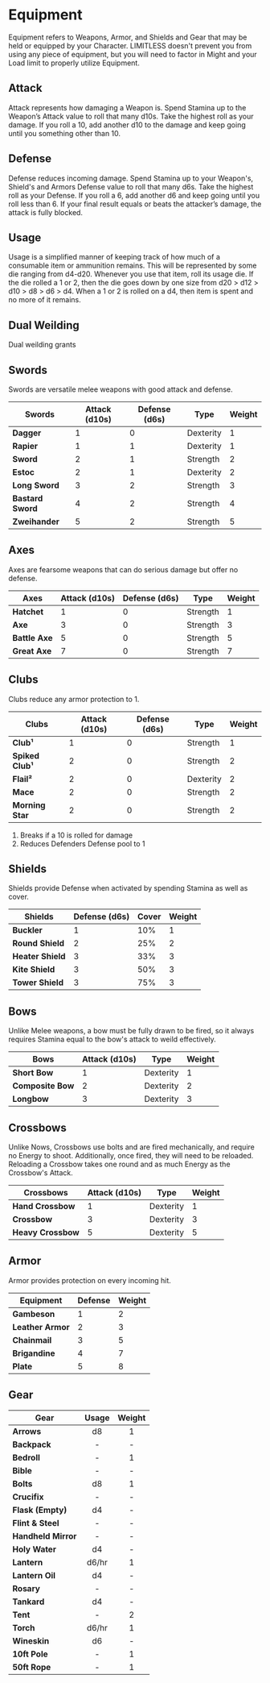 # Equipment
Equipment refers to Weapons, Armor, and Shields and Gear that may be held or equipped by your Character. LIMITLESS doesn't prevent you from using any piece of equipment, but you will need to factor in Might and your Load limit to properly utilize Equipment.

## Attack
Attack represents how damaging a Weapon is. Spend Stamina up to the Weapon’s Attack value to roll that many d10s. Take the highest roll as your damage. If you roll a 10, add another d10 to the damage and keep going until you something other than 10.

## Defense
Defense reduces incoming damage. Spend Stamina up to your Weapon's, Shield's and Armors Defense value to roll that many d6s. Take the highest roll as your Defense. If you roll a 6, add another d6 and keep going until you roll less than 6. If your final result equals or beats the attacker’s damage, the attack is fully blocked.

## Usage
Usage is a simplified manner of keeping track of how much of a consumable item or ammunition remains. This will be represented by some die ranging from d4-d20. Whenever you use that item, roll its usage die. If the die rolled a 1 or 2, then the die goes down by one size from d20 > d12 > d10 > d8 > d6 > d4. When a 1 or 2 is rolled on a d4, then item is spent and no more of it remains.

## Dual Weilding
Dual weilding grants 

## Swords
Swords are versatile melee weapons with good attack and defense.

| Swords                | Attack (d10s) | Defense (d6s) | Type      | Weight |
| --------------------- | ------------- | ------------- | --------- | ------ |
| **Dagger**            | 1             | 0             | Dexterity | 1      |
| **Rapier**            | 1             | 1             | Dexterity | 1      |
| **Sword**             | 2             | 1             | Strength  | 2      |
| **Estoc**             | 2             | 1             | Dexterity | 2      |
| **Long Sword**        | 3             | 2             | Strength  | 3      |
| **Bastard Sword**     | 4             | 2             | Strength  | 4      |
| **Zweihander**        | 5             | 2             | Strength  | 5      |

## Axes
Axes are fearsome weapons that can do serious damage but offer no defense.

| Axes                  | Attack (d10s) | Defense (d6s) | Type      | Weight |
| --------------------- | ------------- | ------------- | --------- | ------ |
| **Hatchet**           | 1             | 0             | Strength  | 1      |
| **Axe**               | 3             | 0             | Strength  | 3      |
| **Battle Axe**        | 5             | 0             | Strength  | 5      |
| **Great Axe**         | 7             | 0             | Strength  | 7      |

## Clubs
Clubs reduce any armor protection to 1.

| Clubs                 | Attack (d10s) | Defense (d6s) | Type      | Weight |
| --------------------- | ------------- | ------------- | --------- | ------ |
| **Club¹**             | 1             | 0             | Strength  | 1      |
| **Spiked Club¹**      | 2             | 0             | Strength  | 2      |
| **Flail²**            | 2             | 0             | Dexterity | 2      |
| **Mace**              | 2             | 0             | Strength  | 2      |
| **Morning Star**      | 2             | 0             | Strength  | 2      |
1. Breaks if a 10 is rolled for damage
2. Reduces Defenders Defense pool to 1

## Shields
Shields provide Defense when activated by spending Stamina as well as cover.

| Shields           | Defense (d6s) | Cover | Weight |
| ----------------- | ------------- | ----- | ------ |
| **Buckler**       | 1             | 10%   | 1      |
| **Round Shield**  | 2             | 25%   | 2      |
| **Heater Shield** | 3             | 33%   | 3      |
| **Kite Shield**   | 3             | 50%   | 3      |
| **Tower Shield**  | 3             | 75%   | 3      |

## Bows
Unlike Melee weapons, a bow must be fully drawn to be fired, so it always requires Stamina equal to the bow's attack to weild effectively.

| Bows               | Attack (d10s) | Type      | Weight |
| ------------------ | ------------- | --------- | ------ |
| **Short Bow**      | 1             | Dexterity | 1      |
| **Composite Bow**  | 2             | Dexterity | 2      |
| **Longbow**        | 3             | Dexterity | 3      |


## Crossbows
Unlike Nows, Crossbows use bolts and are fired mechanically, and require no Energy to shoot. Additionally, once fired, they will need to be reloaded. Reloading a Crossbow takes one round and as much Energy as the Crossbow's Attack.

| Crossbows          | Attack (d10s) | Type      | Weight |
| ------------------ | ------------- | --------- | ------ |
| **Hand Crossbow**  | 1             | Dexterity | 1      |
| **Crossbow**       | 3             | Dexterity | 3      |
| **Heavy Crossbow** | 5             | Dexterity | 5      |

## Armor
Armor provides protection on every incoming hit.

| Equipment         | Defense    | Weight | 
| ----------------- | ---------- | ------ |
| **Gambeson**      | 1          | 2      |
| **Leather Armor** | 2          | 3      |
| **Chainmail**     | 3          | 5      |
| **Brigandine**    | 4          | 7      |
| **Plate**         | 5          | 8      |

## Gear
| Gear            | Usage | Weight |
|-----------------|:-----:|:------:|
| **Arrows**          | d8    | 1      |
| **Backpack**        | -     | -      |
| **Bedroll**         | -     | 1      |
| **Bible**           | -     | -      |
| **Bolts**           | d8    | 1      |
| **Crucifix**        | -     | -      |
| **Flask (Empty)**   | d4    | -      |
| **Flint & Steel**   | -     | -      |
| **Handheld Mirror** | -     | -      |
| **Holy Water**      | d4    | -      |
| **Lantern**         | d6/hr | 1      |
| **Lantern Oil**     | d4    | -      |
| **Rosary**          | -     | -      |
| **Tankard**         | d4    | -      |
| **Tent**            | -     | 2      |
| **Torch**           | d6/hr | 1      |
| **Wineskin**        | d6    | -      |
| **10ft Pole**       | -     | 1      |
| **50ft Rope**       | -     | 1      |